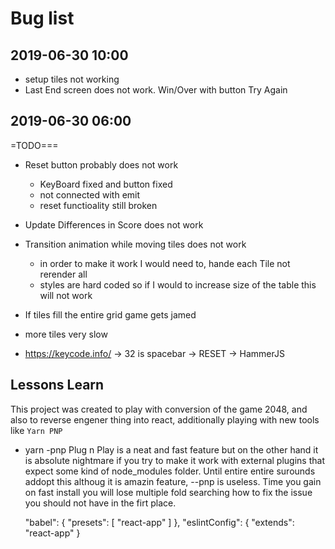 

# Bug list 
## 2019-06-30 10:00
+ setup tiles not working
+ Last End screen does not work. Win/Over with button Try Again 

## 2019-06-30 06:00
=TODO===
- Reset button probably does not work
  + KeyBoard fixed and button fixed 
  + not connected with emit
  - reset functioality still broken

- Update Differences in Score does not work 
- Transition animation while moving tiles does not work
  - in order to make it work I would need to, hande each Tile not rerender all
  - styles are hard coded so if I would to increase size of the table this will not work
- If tiles fill the entire grid game gets jamed
- more tiles very slow

- https://keycode.info/ -> 32 is spacebar -> RESET -> HammerJS 


## Lessons Learn
This project was created to play with conversion of the game 2048, and also to reverse engener thing into react, additionally playing with new tools like ```Yarn PNP```

- yarn -pnp
Plug n Play is a neat and fast feature but on the other hand it is absolute nightmare if you try to make it work with external plugins that expect some kind of node_modules folder.
Until entire entire surounds addopt this althoug it is amazin feature, --pnp is useless. Time you gain on fast install you will lose multiple fold searching how to fix the issue you should not have in the firt place.


  "babel": {
    "presets": [
      "react-app"
    ]
  },
  "eslintConfig": {
    "extends": "react-app"
  }

  
